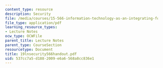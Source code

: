 ```yaml
---
content_type: resource
description: Security
file: /media/courses/15-566-information-technology-as-an-integrating-force-in-manufacturing-spring-2003/537cc7a5d1882009e6a6568a8cc836e1_19lnsecurity566handout.pdf
file_type: application/pdf
learning_resource_types:
- Lecture Notes
ocw_type: OCWFile
parent_title: Lecture Notes
parent_type: CourseSection
resourcetype: Document
title: 19lnsecurity566handout.pdf
uid: 537cc7a5-d188-2009-e6a6-568a8cc836e1
---
```

